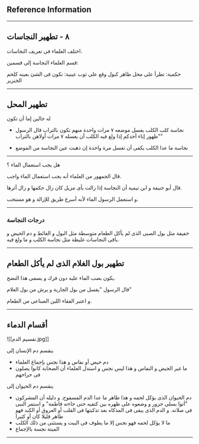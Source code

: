 ## Reference Information

---
## ٨ - تطهير النجاسات

اختلف العلماء فى تعريف النجاسات.

قسم العلماء النجاسة إلى قسمين:

حكمية: تطرأ على محل طاهر كبول وقع على ثوب
عينية: تكون فى الشئ بعينه كلحم الخنزير

---
## تطهير المحل

له حالين إما أن تكون

- نجاسة كلب
  الكلب يغسل موضعه ٧ مرات واحدة منهم تكون بالتراب
قال الرسول "طهور إناء أحدكم إذا ولغ فيه الكلب أن يغسله ٧ مرات أولاهن بالتراب"

- نجاسة ما عدا الكلب
  يكفى أن تغسل مرة واحدة إن ذهبت عين النجاسة من الموضع
---
هل يجب استعمال الماء ؟

قال الجمهور من العلماء أنه يجب استعمال الماء واجب.

قال أبو حنيفة و ابن تيمية أن النجاسة إذا زالت بأى مزيل كان زال حكمها و زال أثرها.

و استعمل الرسول الماء لأنه أسرع طريق للإزالة و هو مستحب.

---
### درجات النجاسة

خفيفة مثل بول الصبى الذى لم يأكل الطعام
متوسطة مثل البول و الغائط و دم الحيض و باقى النجاسات
غليظة مثل نجاسة الكلب و ما ولغ فيه.

---
## تطهير بول الغلام الذى لم يأكل الطعام

يكون بصب الماء عليه دون فرك و يسمى هذا النضح.

قال الرسول "يغسل من بول الجارية و يرش من بول الغلام"

و اعتبر الفقاء اللبن الصناعى من الطعام.

---

## أقسام الدماء

![[تقسيم الدم.jpg]]

ينقسم دم الإنسان إلى
- دم حيض أو نفاس و هذا نجس بإجماع العلماء
- ما غير الحيض و النفاس و هذا ليس نجس و استدل العلماء أن الصحابة كانوا يصلون فى جراحهم

ينقسم دم الحيوان إلى
- دم الحيوان الذى يؤكل لحمه و هذا طاهر ما عدا الدم المسفوح. و دليله أن المشركون "أتوا بسلى جزور و وضعوه على ظهره بين كتفيه حتى جاءته فاطمة" و استمر النبى فى صلاته.
  و الدم الذى يبقى فى المذكاه بعد تذكيتها فى القلب أو العروق أو الكبد فهو طاهر قليلا كان أو كثيرا
- ما لا يؤكل لحمه فهو نجس إلا ما يطوف فى البيت و يستثنى من ذلك الكلب
- الميتة نجسة بالإجماع

---
